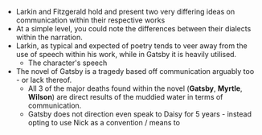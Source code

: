 - Larkin and Fitzgerald hold and present two very differing ideas on communication within their respective works
- At a simple level, you could note the differences between their dialects within the narration. 
- Larkin, as typical and expected of poetry tends to veer away from the use of speech within his work, while in Gatsby it is heavily utilised.
	- The character's speech 
- The novel of Gatsby is a tragedy based off communication arguably too - or lack thereof.
	- All 3 of the major deaths found within the novel (**Gatsby**, **Myrtle**, **Wilson**) are direct results of the muddied water in terms of communication.
	- Gatsby does not direction even speak to Daisy for 5 years - instead opting to use Nick as a convention / means to 
